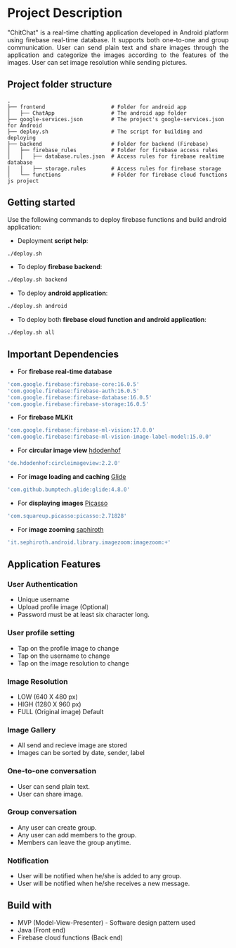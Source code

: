 # Project Description
<div style="text-align: justify">
"ChitChat" is a real-time chatting application developed in Android platform using firebase real-time database. It supports both one-to-one and group communication. User can send plain text and share images through the application and categorize the images according to the features of the images. User can set image resolution while sending pictures. 
</div> 

## Project folder structure

    .
    ├── frontend                     # Folder for android app          
    │   ├── ChatApp                  # The android app folder
    ├── google-services.json         # The project's google-services.json for Android
    ├── deploy.sh                    # The script for building and deploying
    ├── backend                      # Folder for backend (Firebase)
    │   ├── firebase_rules           # Folder for firebase access rules
    │   │   ├── database.rules.json  # Access rules for firebase realtime database
    │   │   ├── storage.rules        # Access rules for firebase storage
    │   └── functions                # Folder for firebase cloud functions js project
    

## Getting started
Use the following commands to deploy firebase functions and build android application:
- Deployment **script help**:
```bash
./deploy.sh
```

- To deploy **firebase backend**:
```bash
./deploy.sh backend
```
- To deploy **android application**:
 ```bash
./deploy.sh android
```
- To deploy both **firebase cloud function and android application**:
 ```bash
./deploy.sh all
```

<!--Use the package manager [pip](https://pip.pypa.io/en/stable/) to install foobar.

```bash
pip install foobar
```-->

## Important Dependencies
- For **firebase real-time database**
```bash
'com.google.firebase:firebase-core:16.0.5'
'com.google.firebase:firebase-auth:16.0.5'
'com.google.firebase:firebase-database:16.0.5'
'com.google.firebase:firebase-storage:16.0.5'
```
- For **firebase MLKit**
```bash
'com.google.firebase:firebase-ml-vision:17.0.0'
'com.google.firebase:firebase-ml-vision-image-label-model:15.0.0'
```
- For **circular image view** [hdodenhof](https://github.com/hdodenhof/CircleImageView)
```bash
'de.hdodenhof:circleimageview:2.2.0'
```
- For **image loading and caching** [Glide](https://github.com/bumptech/glide)
```bash
'com.github.bumptech.glide:glide:4.8.0'
```
- For **displaying images** [Picasso](http://square.github.io/picasso/)
```bash
'com.squareup.picasso:picasso:2.71828'
```
- For **image zooming** [saphiroth](https://github.com/sephiroth74/ImageViewZoom)
```bash
'it.sephiroth.android.library.imagezoom:imagezoom:+'
```
<!--```python
import foobar

foobar.pluralize('word') # returns 'words'
foobar.pluralize('goose') # returns 'geese'
foobar.singularize('phenomena') # returns 'phenomenon'
```-->

## Application Features

### User Authentication
- Unique username
- Upload profile image (Optional)
- Password must be at least six character long.

### User profile setting
- Tap on the profile image to change
- Tap on the username to change
- Tap on the image resolution to change

### Image Resolution
- LOW (640 X 480 px)
- HIGH (1280 X 960 px)
- FULL (Original image) Default

### Image Gallery
- All send and recieve image are stored
- Images can be sorted by date, sender, label

### One-to-one conversation
- User can send plain text.
- User can share image.

### Group conversation
- Any user can create group.
- Any user can add members to the group.
- Members can leave the group anytime.

### Notification
- User will be notified when he/she is added to any group.
- User will be notified when he/she receives a new message.

## Build with
- MVP (Model-View-Presenter) - Software design pattern used
- Java (Front end)
- Firebase cloud functions (Back end)